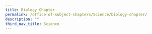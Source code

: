 ```yaml
---
title: Biology Chapter
permalink: /office-of-subject-chapters/Science/biology-chapter/
description: ""
third_nav_title: Science
---
```

